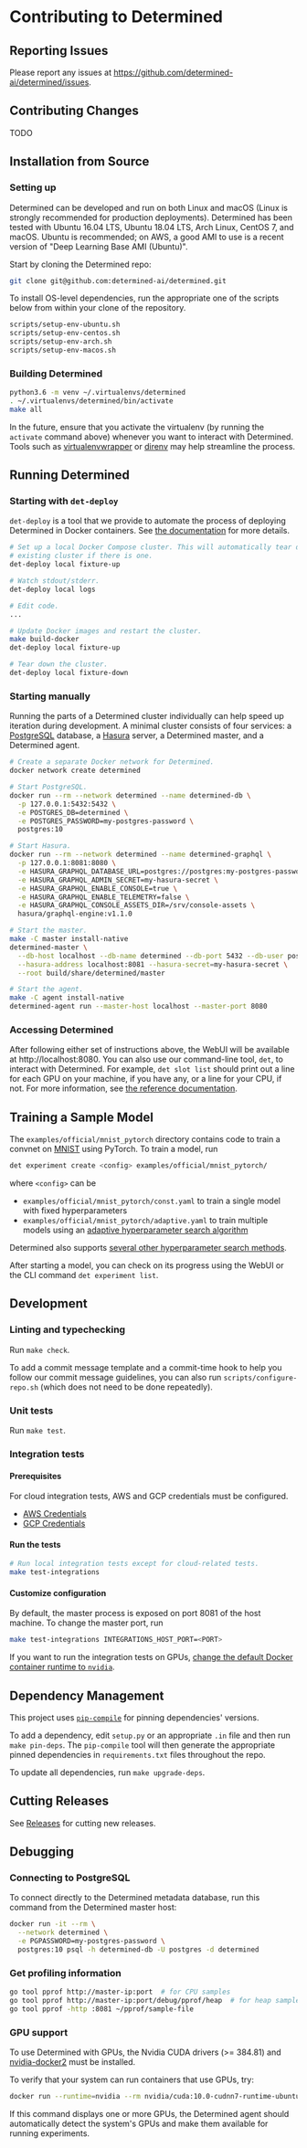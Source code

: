 # Contributing to Determined

## Reporting Issues

Please report any issues at https://github.com/determined-ai/determined/issues.

## Contributing Changes

TODO

## Installation from Source

### Setting up

Determined can be developed and run on both Linux and macOS (Linux is strongly
recommended for production deployments). Determined has been tested with Ubuntu
16.04 LTS, Ubuntu 18.04 LTS, Arch Linux, CentOS 7, and macOS. Ubuntu is
recommended; on AWS, a good AMI to use is a recent version of "Deep Learning
Base AMI (Ubuntu)".

Start by cloning the Determined repo:

```sh
git clone git@github.com:determined-ai/determined.git
```

To install OS-level dependencies, run the appropriate one of the scripts below
from within your clone of the repository.

```sh
scripts/setup-env-ubuntu.sh
scripts/setup-env-centos.sh
scripts/setup-env-arch.sh
scripts/setup-env-macos.sh
```

### Building Determined

```sh
python3.6 -m venv ~/.virtualenvs/determined
. ~/.virtualenvs/determined/bin/activate
make all
```

In the future, ensure that you activate the virtualenv (by running the
`activate` command above) whenever you want to interact with Determined. Tools
such as [virtualenvwrapper](https://virtualenvwrapper.readthedocs.io/en/latest/)
or [direnv](https://direnv.net/) may help streamline the process.

## Running Determined

### Starting with `det-deploy`

`det-deploy` is a tool that we provide to automate the process of deploying
Determined in Docker containers. See [the
documentation](https://docs.determined.ai/latest/how-to/installation/deploy.html)
for more details.

```sh
# Set up a local Docker Compose cluster. This will automatically tear down an
# existing cluster if there is one.
det-deploy local fixture-up

# Watch stdout/stderr.
det-deploy local logs

# Edit code.
...

# Update Docker images and restart the cluster.
make build-docker
det-deploy local fixture-up

# Tear down the cluster.
det-deploy local fixture-down
```

### Starting manually

Running the parts of a Determined cluster individually can help speed up
iteration during development. A minimal cluster consists of four services: a
[PostgreSQL](https://www.postgresql.org/) database, a
[Hasura](https://hasura.io) server, a Determined master, and a Determined agent.

```sh
# Create a separate Docker network for Determined.
docker network create determined

# Start PostgreSQL.
docker run --rm --network determined --name determined-db \
  -p 127.0.0.1:5432:5432 \
  -e POSTGRES_DB=determined \
  -e POSTGRES_PASSWORD=my-postgres-password \
  postgres:10

# Start Hasura.
docker run --rm --network determined --name determined-graphql \
  -p 127.0.0.1:8081:8080 \
  -e HASURA_GRAPHQL_DATABASE_URL=postgres://postgres:my-postgres-password@determined-db:5432/determined \
  -e HASURA_GRAPHQL_ADMIN_SECRET=my-hasura-secret \
  -e HASURA_GRAPHQL_ENABLE_CONSOLE=true \
  -e HASURA_GRAPHQL_ENABLE_TELEMETRY=false \
  -e HASURA_GRAPHQL_CONSOLE_ASSETS_DIR=/srv/console-assets \
  hasura/graphql-engine:v1.1.0

# Start the master.
make -C master install-native
determined-master \
  --db-host localhost --db-name determined --db-port 5432 --db-user postgres --db-password my-postgres-password \
  --hasura-address localhost:8081 --hasura-secret=my-hasura-secret \
  --root build/share/determined/master

# Start the agent.
make -C agent install-native
determined-agent run --master-host localhost --master-port 8080
```

### Accessing Determined

After following either set of instructions above, the WebUI will be available at
http://localhost:8080. You can also use our command-line tool, `det`, to
interact with Determined. For example, `det slot list` should print out a line
for each GPU on your machine, if you have any, or a line for your CPU, if not.
For more information, see [the reference
documentation](https://docs.determined.ai/latest/reference/cli.html).

## Training a Sample Model

The `examples/official/mnist_pytorch` directory contains code to train a convnet
on [MNIST](http://yann.lecun.com/exdb/mnist/) using PyTorch. To train a model,
run

```sh
det experiment create <config> examples/official/mnist_pytorch/
```

where `<config>` can be

- `examples/official/mnist_pytorch/const.yaml` to train a single model with fixed hyperparameters
- `examples/official/mnist_pytorch/adaptive.yaml` to train multiple models using
  an [adaptive hyperparameter search
  algorithm](https://docs.determined.ai/latest/topic-guides/hp-tuning-det/index.html#adaptive-search)

Determined also supports [several other hyperparameter search
methods](https://docs.determined.ai/latest/topic-guides/hp-tuning-det/index.html#other-supported-methods).

After starting a model, you can check on its progress using the WebUI
or the CLI command `det experiment list`.

## Development

### Linting and typechecking

Run `make check`.

To add a commit message template and a commit-time hook to help you follow our
commit message guidelines, you can also run `scripts/configure-repo.sh` (which
does not need to be done repeatedly).

### Unit tests

Run `make test`.

### Integration tests

#### Prerequisites

For cloud integration tests, AWS and GCP credentials must be configured.

- [AWS Credentials](https://boto3.amazonaws.com/v1/documentation/api/latest/guide/configuration.html)
- [GCP Credentials](https://cloud.google.com/docs/authentication/getting-started)

#### Run the tests

```bash
# Run local integration tests except for cloud-related tests.
make test-integrations
```

#### Customize configuration

By default, the master process is exposed on port 8081 of the host
machine. To change the master port, run

```sh
make test-integrations INTEGRATIONS_HOST_PORT=<PORT>
```

If you want to run the integration tests on GPUs, [change the default Docker
container runtime to
`nvidia`](https://github.com/NVIDIA/nvidia-docker/wiki/Advanced-topics#default-runtime).

## Dependency Management

This project uses [`pip-compile`](https://github.com/jazzband/pip-tools) for
pinning dependencies' versions.

To add a dependency, edit `setup.py` or an appropriate `.in` file and then run
`make pin-deps`. The `pip-compile` tool will then generate the appropriate
pinned dependencies in `requirements.txt` files throughout the repo.

To update all dependencies, run `make upgrade-deps`.

## Cutting Releases

See [Releases](RELEASE.md) for cutting new releases.

## Debugging

### Connecting to PostgreSQL

To connect directly to the Determined metadata database, run this command from
the Determined master host:

```sh
docker run -it --rm \
  --network determined \
  -e PGPASSWORD=my-postgres-password \
  postgres:10 psql -h determined-db -U postgres -d determined
```

### Get profiling information

```sh
go tool pprof http://master-ip:port  # for CPU samples
go tool pprof http://master-ip:port/debug/pprof/heap  # for heap samples
go tool pprof -http :8081 ~/pprof/sample-file
```

### GPU support

To use Determined with GPUs, the Nvidia CUDA drivers (>= 384.81) and
[nvidia-docker2](https://docs.determined.ai/latest/how-to/installation/background.html#installing-docker)
must be installed.

To verify that your system can run containers that use GPUs, try:

```sh
docker run --runtime=nvidia --rm nvidia/cuda:10.0-cudnn7-runtime-ubuntu16.04 nvidia-smi
```

If this command displays one or more GPUs, the Determined agent should
automatically detect the system's GPUs and make them available for
running experiments.
